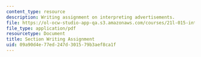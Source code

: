 ```yaml
---
content_type: resource
description: Writing assignment on interpreting advertisements.
file: https://ol-ocw-studio-app-qa.s3.amazonaws.com/courses/21l-015-introduction-to-media-studies-fall-2003/09a90d4e77ed247d301579b3aef8ca1f_section_assign.pdf
file_type: application/pdf
resourcetype: Document
title: Section Writing Assignment
uid: 09a90d4e-77ed-247d-3015-79b3aef8ca1f
---
```

